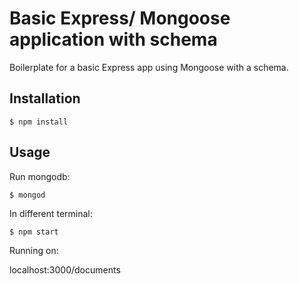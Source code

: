# Basic Express/ Mongoose application with schema #
Boilerplate for a basic Express app using Mongoose with a schema.

## Installation

    $ npm install

## Usage
Run mongodb:
    
    $ mongod

In different terminal:
    
    $ npm start

Running on:

localhost:3000/documents
